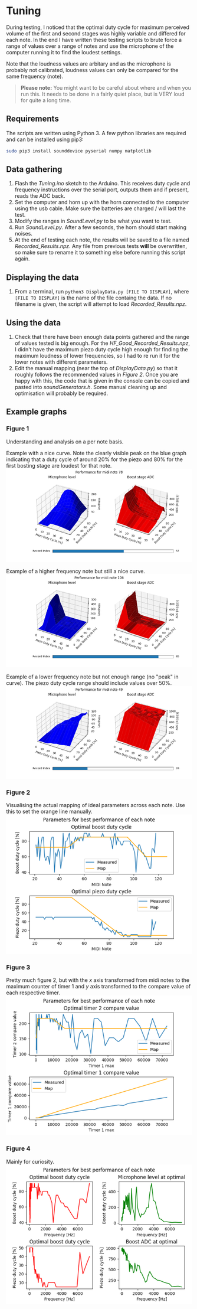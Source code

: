 # Tuning
During testing, I noticed that the optimal duty cycle for maximum perceived volume of the first and second stages was highly variable and differed for each note. In the end I have written these testing scripts to brute force a range of values over a range of notes and use the microphone of the computer running it to find the loudest settings.

Note that the loudness values are arbitary and as the microphone is probably not calibrated, loudness values can only be compared for the same frequency (note).

> **Please note:** You might want to be careful about where and when you run this. It needs to be done in a fairly quiet place, but is VERY loud for quite a long time.

## Requirements
The scripts are written using Python 3. A few python libraries are required and can be installed using pip3:
```sh
sudo pip3 install sounddevice pyserial numpy matplotlib
```

## Data gathering
1. Flash the *Tuning.ino* sketch to the Arduino. This receives duty cycle and frequency instructions over the serial port, outputs them and if present, reads the ADC back.
2. Set the computer and horn up with the horn connected to the computer using the usb cable. Make sure the batteries are charged / will last the test.
3. Modify the ranges in *SoundLevel.py* to be what you want to test.
4. Run *SoundLevel.py*. After a few seconds, the horn should start making noises.
5. At the end of testing each note, the results will be saved to a file named *Recorded_Results.npz*. Any file from previous tests **will** be overwritten, so make sure to rename it to something else before running this script again.

## Displaying the data
1. From a terminal, run `python3 DisplayData.py [FILE TO DISPLAY]`, where `[FILE TO DISPLAY]` is the name of the file containg the data. If no filename is given, the script will attempt to load *Recorded_Results.npz*.

## Using the data
1. Check that there have been enough data points gathered and the range of values tested is big enough. For the *HF_Good_Recorded_Results.npz*, I didn't have the maximum piezo duty cycle high enough for finding the maximum loudness of lower frequencies, so I had to re run it for the lower notes with different parameters.
2. Edit the manual mapping (near the top of *DisplayData.py*) so that it roughly follows the recommended values in *Figure 2*. Once you are happy with this, the code that is given in the console can be copied and pasted into *soundGenerators.h*. Some manual cleaning up and optimisation will probably be required.

## Example graphs
### Figure 1
Understanding and analysis on a per note basis.

Example with a nice curve. Note the clearly visible peak on the blue graph indicating that a duty cycle of around 20% for the piezo and 80% for the first bosting stage are loudest for that note.
![Figure 1 graph](images/Figure_1.png)

Example of a higher frequency note but still a nice curve.
![Figure 1 graph](images/Figure_1_HF.png)

Example of a lower frequency note but not enough range (no "peak" in curve). The piezo duty cycle range should include values over 50%.
![Figure 1 graph](images/Figure_1_too_small_range.png)

### Figure 2
Visualising the actual mapping of ideal parameters across each note. Use this to set the orange line manually.
![Figure 2 Graph](images/Figure_2.png)

### Figure 3
Pretty much figure 2, but with the *x* axis transformed from midi notes to the maximum counter of timer 1 and *y* axis transformed to the compare value of each respective timer.
![Figure 3 Graph](images/Figure_3.png)

### Figure 4
Mainly for curiosity.
![Figure 4 Graph](images/Figure_4.png)